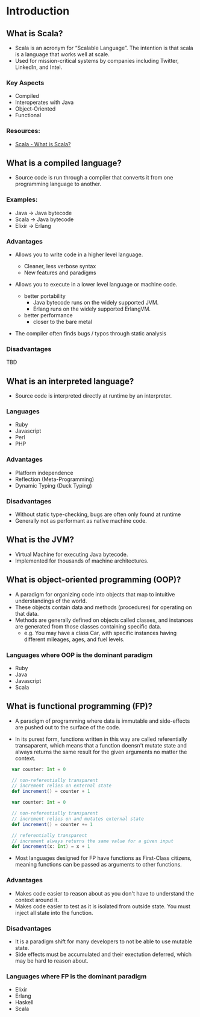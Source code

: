 # Introduction

## What is Scala?

- Scala is an acronym for “Scalable Language”. The intention is that scala is a language that works well at scale.
- Used for mission-critical systems by companies including Twitter, LinkedIn, and Intel.

### Key Aspects
- Compiled
- Interoperates with Java
- Object-Oriented
- Functional

### Resources:
- [Scala - What is Scala?](http://www.scala-lang.org/what-is-scala.html)

## What is a compiled language?

- Source code is run through a compiler that converts it from one programming language to another.

### Examples:
  - Java -> Java bytecode
  - Scala -> Java bytecode
  - Elixir -> Erlang

### Advantages

- Allows you to write code in a higher level language.
  - Cleaner, less verbose syntax
  - New features and paradigms

- Allows you to execute in a lower level language or machine code.
  - better portability
    - Java bytecode runs on the widely supported JVM.
    - Erlang runs on the widely supported ErlangVM.
  - better performance
    - closer to the bare metal

- The compiler often finds bugs / typos through static analysis

### Disadvantages

TBD

## What is an interpreted language?

- Source code is interpreted directly at runtime by an interpreter.

### Languages
  - Ruby
  - Javascript
  - Perl
  - PHP

### Advantages

- Platform independence
- Reflection (Meta-Programming)
- Dynamic Typing (Duck Typing)

### Disadvantages

- Without static type-checking, bugs are often only found at runtime
- Generally not as performant as native machine code.

## What is the JVM?

- Virtual Machine for executing Java bytecode.
- Implemented for thousands of machine architectures.

## What is object-oriented programming (OOP)?

- A paradigm for organizing code into objects that map to intuitive understandings of the world.
- These objects contain data and methods (procedures) for operating on that data.
- Methods are generally defined on objects called classes, and instances are generated from those classes containing specific data.
  - e.g. You may have a class Car, with specific instances having different mileages, ages, and fuel levels.

### Languages where OOP is the dominant paradigm
  - Ruby
  - Java
  - Javascript
  - Scala

## What is functional programming (FP)?

- A paradigm of programming where data is immutable and side-effects are pushed out to the surface of the code.

- In its purest form, functions written in this way are called referentially transaparent, which means that a function doensn't mutate state and always returns the same result for the given arguments no matter the context.

```scala
  var counter: Int = 0

  // non-referentially transparent
  // increment relies on external state
  def increment() = counter + 1
```

```scala
  var counter: Int = 0

  // non-referentially transparent
  // increment relies on and mutates external state
  def increment() = counter += 1
```

```scala
  // referentially transparent
  // increment always returns the same value for a given input
  def increment(x: Int) = x + 1
```

- Most languages designed for FP have functions as First-Class citizens, meaning functions can be passed as arguments to other functions.

### Advantages
- Makes code easier to reason about as you don't have to understand the context around it.
- Makes code easier to test as it is isolated from outside state. You must inject all state into the function.

### Disadvantages
- It is a paradigm shift for many developers to not be able to use mutable state.
- Side effects must be accumulated and their exectution deferred, which may be hard to reason about.

### Languages where FP is the dominant paradigm
  - Elixir
  - Erlang
  - Haskell
  - Scala
